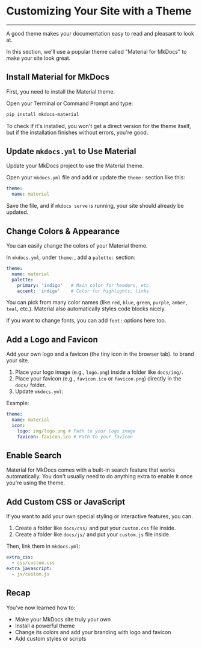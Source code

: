 # **Customizing Your Site with a Theme**

-----

 A good theme makes your documentation easy to read and pleasant to look at. 
 
 In this section, we'll use a popular theme called "Material for MkDocs" to make your site look great.

## **Install Material for MkDocs**

First, you need to install the Material theme. 

Open your Terminal or Command Prompt and type:

```bash
pip install mkdocs-material
```

To check if it's installed, you won't get a direct version for the theme itself, but if the installation finishes without errors, you're good.

## **Update `mkdocs.yml` to Use Material**

Update your MkDocs project to use the Material theme. 

Open your `mkdocs.yml` file and add or update the `theme:` section like this:

```yaml
theme:
  name: material
```

Save the file, and if `mkdocs serve` is running, your site should already be updated.

## **Change Colors & Appearance**

You can easily change the colors of your Material theme. 

In `mkdocs.yml`, under `theme:`, add a `palette:` section:

```yaml
theme:
  name: material
  palette:
    primary: 'indigo'   # Main color for headers, etc.
    accent: 'indigo'    # Color for highlights, links
```

You can pick from many color names (like `red`, `blue`, `green`, `purple`, `amber`, `teal`, etc.). 
Material also automatically styles code blocks nicely. 

If you want to change fonts, you can add `font:` options here too.

## **Add a Logo and Favicon**

Add your own logo and a favicon (the tiny icon in the browser tab). to brand your site.

1.  Place your logo image (e.g., `logo.png`) inside a folder like `docs/img/`.
2.  Place your favicon (e.g., `favicon.ico` or `favicon.png`) directly in the `docs/` folder.
3. Update `mkdocs.yml`:

Example: 

```yaml
theme:
  name: material      
  icon:
    logo: img/logo.png # Path to your logo image
    favicon: favicon.ico # Path to your favicon
```

## **Enable Search**

Material for MkDocs comes with a built-in search feature that works automatically. You don't usually need to do anything extra to enable it once you're using the theme.

## **Add Custom CSS or JavaScript**

If you want to add your own special styling or interactive features, you can.

1.  Create a folder like `docs/css/` and put your `custom.css` file inside.
2.  Create a folder like `docs/js/` and put your `custom.js` file inside.

Then, link them in `mkdocs.yml`:

```yaml
extra_css:
  - css/custom.css
extra_javascript:
  - js/custom.js
```

## **Recap**

You've now learned how to:

- Make your MkDocs site truly your own
- Install a powerful theme
- Change its colors and add your branding with logo and favicon
- Add custom styles or scripts
